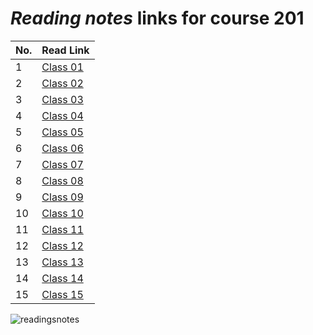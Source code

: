 # *Reading notes* links for course 201

|**No.** |**Read Link**|
|----|----------|
1 | [Class 01](https://ahmadjlallad.github.io/reading-notes/reading-notes201/class-01)
2 | [Class 02](https://ahmadjlallad.github.io/reading-notes/reading-notes201/class-02)
3 | [Class 03](https://ahmadjlallad.github.io/reading-notes/reading-notes201/class-03)
4 | [Class 04](https://ahmadjlallad.github.io/reading-notes/reading-notes201/class-04)
5 | [Class 05](https://ahmadjlallad.github.io/reading-notes/reading-notes201/class-05)
6 | [Class 06](https://ahmadjlallad.github.io/reading-notes/reading-notes201/class-06)
7 | [Class 07](https://ahmadjlallad.github.io/reading-notes/reading-notes201/class-07)
8 | [Class 08](https://ahmadjlallad.github.io/reading-notes/reading-notes201/class-08)
9 | [Class 09](https://ahmadjlallad.github.io/reading-notes/reading-notes201/class-09)
10 | [Class 10](https://ahmadjlallad.github.io/reading-notes/reading-notes201/class-10)
11 | [Class 11](https://ahmadjlallad.github.io/reading-notes/reading-notes201/class-11)
12 | [Class 12](https://ahmadjlallad.github.io/reading-notes/reading-notes201/class-12)
13 | [Class 13](https://ahmadjlallad.github.io/reading-notes/reading-notes201/class-13)
14 | [Class 14](https://ahmadjlallad.github.io/reading-notes/reading-notes201/class-14)
15 | [Class 15](https://ahmadjlallad.github.io/reading-notes/reading-notes201/class-15)
![readingsnotes](https://ramses.blog/how-take-notes-part-2/images/featured-image-how-take-smart-notes.png)